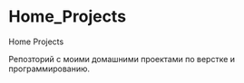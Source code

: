 # Home_Projects
Home Projects

Репозторий с моими домашними проектами по верстке и программированию.
